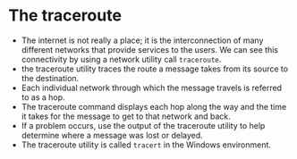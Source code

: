 # The traceroute

- The internet is not really a place; it is the interconnection of many different networks that provide services to the users. We can see this connectivity by using a network utility call `traceroute`.
- the traceroute utility traces the route a message takes from its source to the destination.
- Each individual network through which the message travels is referred to as a hop.
- The traceroute command displays each hop along the way and the time it takes for the message to get to that network and back.
- If a problem occurs, use the output of the traceroute utility to help determine where a message was lost or delayed.
- The traceroute utility is called `tracert` in the Windows environment.
